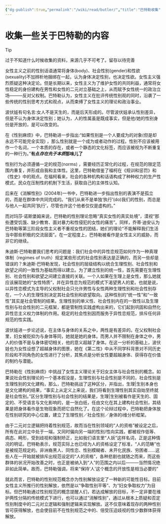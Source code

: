 ```yaml
---
{"dg-publish":true,"permalink":"/wiki/read/butler/","title":"巴特勒收集","tags":["feminism"]}
---
```



# 收集一些关于巴特勒的内容

> [!tip]
> 过于不知道什么时候收集的资料，来源几乎不可考了。留存以待完善

女性主义之前的性别话语通常将身体(body)、社会性别(gender)和性欲(sexuality)不加辨析地捆绑在一起，认为身体决定性别，也决定性欲。女性主义强烈质疑这种决定论。但是长期以来，女性主义为了维护女性的共同利益，通常将女性稳定的身份建构在男性和女性的二元对立基础之上，从而赋予女性统一的政治立场———反对父权制。巴特勒认为，女性主义在批评传统性别观的同时，沿袭了一些传统的性别思考方式和观点，从而束缚了女性主义的理论和政治事业。

波伏娃有句名言:女人不是天生的，而是后天形成的。尽管波伏娃承认性别差异，但是不认为身体决定性别；她认为，人的性属虽是既成事实，但是他/她的性别身份是开放的，是可以改变的。

在《性别麻烦》中，巴特勒进一步指出:“如果性别是一个人要成为的对象(但是却永远不可能完全实现) ，那么性别就是一个成为或者动作的过程。性别不应该被用作一个名词，一个本质的存在，或者一个静态的文化标签，而应该被视为不断重复的一种行为。”**有点*存在先于本质*那味儿了**

性别行为必须遵循一定的规范(norms) ，需要经历正常化的过程，在规范的限定范围内重复，并形成自我和主体性。这里，巴特勒借鉴了福柯在《规训和惩罚》和《性史》中的观点。在福柯看来，社会的各种机构和话语构成了种种权力的生产性模式，民众在压制性的机制下生活，获取自己的主体性认知。

后来在《消解性别》(2004年)一书中，巴特勒进一步指出性别的表演不是孤立的，而是在群体中共同完成的。“我们从来不是单独‘执行’(do)我们的性别，而总是与他人一起共同‘执行’，尽管也许这个他者仅仅是虚构的。”

而对玛莎·诺斯堡姆来说，巴特勒的性别理论忽略“真实女性的真实处境”，漠视“那些遭受饥饿、缺少教育、面对暴力和性侵犯的女性的痛苦”。同样，乔蒂·迪安认为巴特勒等第三阶段女性主义者不重视女性的团结，她们的理论“不能解释我们生活当中那些积极的交流层面”。在一定程度上，巴特勒被看作是女性主义的威胁，而非它的继续。

朱迪斯·巴特勒要我们思考的问题是：我们社会中的异性恋规范如何作为一种真理体制（regimes of truth）规定某些形式的社会性别表达是正确的，而另一些却是错误的？朱迪斯·巴特勒发现，社会性别的层级结构以统合生理性别、社会性别和欲望之间的一致性为基础而得以建立。为了建立性别的统一性，首先需要在生理性别、社会性别和欲望之间建立直接的关联。一个人如果在生理上是女性，那么她就应该展现她的“女性特质”，并在异性恋为规范的模式下渴望男人的爱。也就是说，以异性恋模式为主导的父权制社会只允许男性与女性两种生理性别和社会性别存在，一个人的生理性别决定其社会性别和欲望取向。这种性别的“统一性”和“一致性”其实是社会管制的结果。生理性别的单义性、社会性别内在的一致性以及生理性别与社会性别的二元框架，都是管制性实践虚构出来的，它们起到巩固和自然化异性恋主义权力体制的作用。稳定的社会性别因而服务于异性恋规范，排斥任何非规范的性实践。

波伏娃进一步论述说，在主体与身体的关系之中，两性是有差异的。在父权制社会里，妇女被贬抑为与身体等同，她就是她的身体。而男人并不限制在身体之中，男人的价值不是与身体密切相关，他的意义超越了身体。在这一分析的基础上，波伏娃也为女性设想了超越身体的图景，她在《第二性》中从不同学科背景对不同历史阶段和不同角色的女性进行了分析，其焦点是分析女性要超越身体、获得存在价值的制约与潜能。

巴特勒在《性别麻烦》中挑战了女性主义理论关于妇女主体与社会性别的概念。如果说社会性别理论的一个基本假没是，生理性别与社会性别是不同的，社会性别是生理性别的文化建构，那么，巴特勒挑战了这种区分，并指出，生理|生别本身也是文化建构的结果，“事实上从定义上来说，我们将看到生理性别其实自始至终就是社会性别。”区分生理性别与社会性别的结果是，生理|生别被看作是天生的、固定的、不受语言与文化影响的，是一张白纸，任由文化在其上建构社会性别，其结果是把身体看作是生物现象而把它自然化了。在这个论辩过程中，巴特勒把身体放在性别研究的中心位置，建立了生理性别／社会性别／身体的i维分析框架。

由于二元对立逻辑把持着性别规范，故而当在性别领域的“人的资格”被设定之后，所有在此对立中处于一端，又同时偏向另一端的性别/性向实践，都被视作低等、病态、畸形，受到歧视和强制矫正，比如我们语言里“人妖”这样名词，正是这种情况的明证。巴特勒表示，规范实际上也已经为人的资格设定了标准，“人的范畴”也是被规范规定的。非洲裔黑人、同性恋、性别模糊者、未开化民族、穷困者......这些人在一开始就被排斥出规范设定的“人的资格”，各种悲剧也就随之而来，而这些群体的状况开始改善之时，也正是被纳入到“人”的范围之内以后———当然情况绝非如此简单。故而，巴特勒强调，将来“保持‘人’这个概念的开放性是相当必要的”

就此而言，巴特勒的性别规范概念亦为性别解放设定了一种新的可能性目标。目前女性主义所推行的性别解放，依然是以“争取性别平等”、为“妇女争取权力”为目标。但巴特勒通过性别规范的概念提醒人们，若达成解放的目标，不一定非要在维护两性分隔的传统模式下进行，也可以通过“消解性别”，通过从根本上质疑和否定性别制度中的二元对立逻辑和强制逻辑来实现解放。这不仅意味着现存的两种性别皆可获得解放，也会使目前不在性别规范之中的、倍受压迫歧视的性少数群体获得解放。
